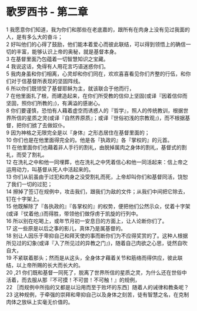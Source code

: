 # 歌罗西书 - 第二章
  
 1 我愿意你们知道，我为你们和那些在老底嘉的，跟所有在肉身上没有见过我面的人，是有多么大的奋斗；  
 2 好叫他们的心得了鼓励，他们能本着爱心而彼此联结，可以得到领悟上的确信一切的丰富，能够认识上帝的奥秘，就是基督本身。  
 3 在基督里面乃包蕴着一切智慧知识之宝藏。  
 4 我说这话，免得有人用花言巧语迷惑你们。  
 5 我肉身虽和你们相离，心灵却和你们同在，欢欢喜喜看见你们齐整的行伍，和你们对于信基督所表现的坚固阵线。  
 6 所以你们既领受了基督耶稣为主，就该联合于他而行，  
 7 在他里面扎了根，而建造起来，在你们所受教的信仰上坚固(或译『因着信仰而坚固，照你们所教的』)，有满溢的感谢心。  
 8 你们要谨慎，恐怕有人藉着虚空而诱惑人的『哲学』，照人的传统教训，根据世界所信的星质之灵(或译『自然界原质』；或译『世俗初浅的宗教观』)，而不根据基督，把你们掳了去做奴仆。  
 9 因为神格之无限完全是以『身体』之形态居住在基督里面的；  
 10 你们也是在他里面得完全的。他是各『执政的』各『掌权的』的元首。  
 11 在他里面你们也藉着非人手行的割礼，由脱掉属肉之身体的割礼，基督式的割礼，而受了割礼。  
 12 在洗礼之中和他一同埋葬，也在洗礼之中凭着信心和他一同活起来：信上帝之运用动力，叫基督从死人中活起来的。  
 13 你们从前虽由于过犯和肉身之没受割礼而死，上帝却叫你们和基督同活，饶恕了我们一切的过犯；  
 14 擦掉了签订在规例中，攻击我们，跟我们为敌的文件；从我们中间把它除去，钉在十字架上。  
 15 他既解除了『各执政的』『各掌权的』的权势，便把他们公然示众，仗着十字架(或译『仗着他』)而得胜，带领他们做俘虏于凯旋的行列中。  
 16 所以别在吃喝上，或年节月初一安息日的方面上，让人论断你们了。  
 17 这一些原是以后之事的影儿，真体乃是属基督的。  
 18 别让人因乐于卑抑自己和拜天使的事而断你们为不应得奖赏的了。这种人根据所见过的幻象(或译『入了所见过的异教之门』)，随着自己肉欲之心思，徒然自吹自大，  
 19 不紧联着那头；然而是从这头，全身体才藉着关节和筋络而得供应，彼此联结，以上帝所赐的长大而长大的。  
 20 ,21 你们既和基督一同死了，脱离了世界所信的星质之灵，为什么还在世俗中活着，而去服从那『不可摸！不可尝！不可触！』的规例，  
 22 ［而规例中所指的又都是以沿用而至于败坏的东西］随着人的诫律和教条呢？  
 23 这种规例，于牵强的崇拜和卑抑自己以及身体之刻苦，徒有智慧之名，在克制肉体之放纵上实毫无价值的。